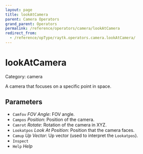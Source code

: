 ```yaml
---
layout: page
title: lookAtCamera
parent: Camera Operators
grand_parent: Operators
permalink: /reference/operators/camera/lookAtCamera
redirect_from:
  - /reference/opType/raytk.operators.camera.lookAtCamera/
---
```


# lookAtCamera

Category: camera



A camera that focuses on a specific point in space.

## Parameters

* `Camfov` *FOV Angle*: FOV angle.
* `Campos` *Position*: Position of the camera.
* `Camrot` *Rotate*: Rotation of the camera in XYZ.
* `Lookatpos` *Look At Position*: Position that the camera faces.
* `Camup` *Up Vector*: Up vector (used to interpret the `Lookatpos`).
* `Inspect`
* `Help` *Help*